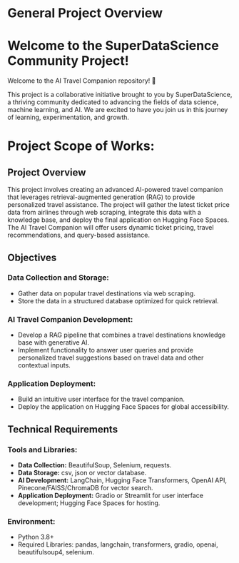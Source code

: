 # General Project Overview
# Welcome to the SuperDataScience Community Project!
Welcome to the AI Travel Companion repository! 🎉

This project is a collaborative initiative brought to you by SuperDataScience, a thriving community dedicated to advancing the fields of data science, machine learning, and AI. We are excited to have you join us in this journey of learning, experimentation, and growth.

# Project Scope of Works:

## Project Overview

This project involves creating an advanced AI-powered travel companion that leverages retrieval-augmented generation (RAG) to provide personalized travel assistance. The project will gather the latest ticket price data from airlines through web scraping, integrate this data with a knowledge base, and deploy the final application on Hugging Face Spaces. The AI Travel Companion will offer users dynamic ticket pricing, travel recommendations, and query-based assistance.

## Objectives

### Data Collection and Storage:
- Gather data on popular travel destinations via web scraping.
- Store the data in a structured database optimized for quick retrieval.

### AI Travel Companion Development:
- Develop a RAG pipeline that combines a travel destinations knowledge base with generative AI.
- Implement functionality to answer user queries and provide personalized travel suggestions based on travel data and other contextual inputs.

### Application Deployment:
- Build an intuitive user interface for the travel companion.
- Deploy the application on Hugging Face Spaces for global accessibility.

## Technical Requirements

### Tools and Libraries:
- **Data Collection:** BeautifulSoup, Selenium, requests.
- **Data Storage:** csv, json or vector database.
- **AI Development:** LangChain, Hugging Face Transformers, OpenAI API, Pinecone/FAISS/ChromaDB for vector search.
- **Application Deployment:** Gradio or Streamlit for user interface development; Hugging Face Spaces for hosting.

### Environment:
- Python 3.8+
- Required Libraries: pandas, langchain, transformers, gradio, openai, beautifulsoup4, selenium.
